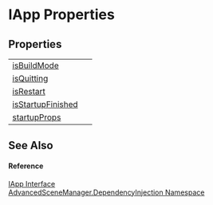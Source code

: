 # IApp Properties




## Properties
<table>
<tr>
<td><a href="P_AdvancedSceneManager_DependencyInjection_IApp_isBuildMode">isBuildMode</a></td>
<td> </td></tr>
<tr>
<td><a href="P_AdvancedSceneManager_DependencyInjection_IApp_isQuitting">isQuitting</a></td>
<td> </td></tr>
<tr>
<td><a href="P_AdvancedSceneManager_DependencyInjection_IApp_isRestart">isRestart</a></td>
<td> </td></tr>
<tr>
<td><a href="P_AdvancedSceneManager_DependencyInjection_IApp_isStartupFinished">isStartupFinished</a></td>
<td> </td></tr>
<tr>
<td><a href="P_AdvancedSceneManager_DependencyInjection_IApp_startupProps">startupProps</a></td>
<td> </td></tr>
</table>

## See Also


#### Reference
<a href="T_AdvancedSceneManager_DependencyInjection_IApp">IApp Interface</a>  
<a href="N_AdvancedSceneManager_DependencyInjection">AdvancedSceneManager.DependencyInjection Namespace</a>  
